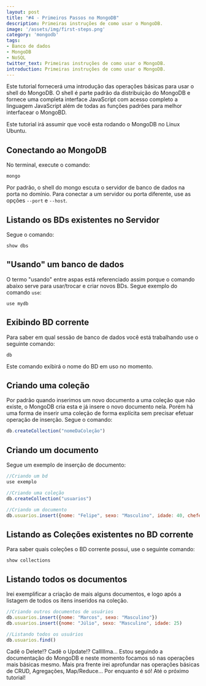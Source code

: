 ```yaml
---
layout: post
title: "#4 - Primeiros Passos no MongoDB"
description: Primeiras instruções de como usar o MongoDB.
image: '/assets/img/first-steps.png'
category: 'mongodb'
tags:
- Banco de dados
- MongoDB
- NoSQL
twitter_text: Primeiras instruções de como usar o MongoDB.
introduction: Primeiras instruções de como usar o MongoDB.
---
```

Este tutorial fornecerá uma introdução das operações básicas para usar o shell do MongoDB. O shell é parte padrão da distribuição do MongoDB e fornece uma completa interface JavaScript com acesso completo a linguagem JavaScript além de todas as funções padrões para melhor interfacear o MongoBD.

Este tutorial irá assumir que você esta rodando o MongoDB no Linux Ubuntu.

## Conectando ao MongoDB

No terminal, execute o comando:

```
mongo
```
Por padrão, o shell do mongo escuta o servidor de banco de dados na porta no domínio. Para conectar a um servidor ou porta diferente, use as opções ```--port``` e ```--host```.


## Listando os BDs existentes no Servidor

Segue o comando:

```
show dbs
```

## "Usando" um banco de dados

O termo "usando" entre aspas está referenciado assim porque o comando abaixo serve para usar/trocar e criar novos BDs. Segue exemplo do comando ```use```:

```
use mydb
```
	
## Exibindo BD corrente

Para saber em qual sessão de banco de dados você está trabalhando use o seguinte comando:

```
db
```

Este comando exibirá o nome do BD em uso no momento.


## Criando uma coleção

Por padrão quando inserimos um novo documento a uma coleção que não existe, o MongoDB cria esta e já insere o novo documento nela. Porém há uma forma de inserir uma coleção de forma explícita sem precisar efetuar operação de inserção. Segue o comando:

```js
db.createCollection("nomeDaColeção")
```
	
## Criando um documento

Segue um exemplo de inserção de documento:

```js
//Criando um bd
use exemplo

//Criando uma coleção
db.createCollection("usuarios")

//Criando um documento
db.usuarios.insert({nome: "Felipe", sexo: "Masculino", idade: 40, chefe: true })
```


## Listando as Coleções existentes no BD corrente

Para saber quais coleções o BD corrente possui, use o seguinte comando:

```
show collections
```
	
## Listando todos os documentos

Irei exemplificar a criação de mais alguns documentos, e logo após a listagem de todos os itens inseridos na coleção.

```js
//Criando outros documentos de usuários
db.usuarios.insert({nome: "Marcos", sexo: "Masculino"})
db.usuarios.insert({nome: "Júlio", sexo: "Masculino", idade: 25)

//Listando todos os usuários
db.usuarios.find()
```

Cadê o Delete!? Cadê o Update!? Calllllma... Estou seguindo a documentação do MongoDB e neste momento focamos só nas operações mais básicas mesmo. Mais pra frente irei aprofundar nas operações básicas de CRUD, Agregações, Map/Reduce... Por enquanto é só! Até o próximo tutorial!
